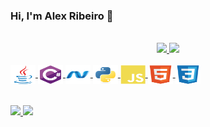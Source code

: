 ### Hi, I'm Alex Ribeiro 👋

</br>
<div align="center">
  <a href="https://github.com/AleksWR">
  <img height="180em" src="https://github-readme-stats.vercel.app/api?username=AleksWR&show_icons=true&theme=dracula&include_all_commits=true&count_private=true"/>
  <img height="180em" src="https://github-readme-stats.vercel.app/api/top-langs/?username=AleksWR&layout=compact&langs_count=7&theme=dracula"/>
</div>

<div style="display: inline_block"><br>

  <img align="center" alt="Python" height="30" width="40" src="https://raw.githubusercontent.com/devicons/devicon/master/icons/java/java-original.svg">
  <img align="center" alt="Csharp" height="30" width="40" src="https://raw.githubusercontent.com/devicons/devicon/master/icons/csharp/csharp-original.svg">
  <img align="center" alt="DotNet" height="30" width="40" src="https://raw.githubusercontent.com/devicons/devicon/master/icons/dot-net/dot-net-original.svg">
  <img align="center" alt="Python" height="30" width="40" src="https://raw.githubusercontent.com/devicons/devicon/master/icons/python/python-original.svg">                 <img align="center" alt="Js" height="30" width="40" src="https://raw.githubusercontent.com/devicons/devicon/master/icons/javascript/javascript-plain.svg">
  <img align="center" alt="HTML" height="30" width="40" src="https://raw.githubusercontent.com/devicons/devicon/master/icons/html5/html5-original.svg">
  <img align="center" alt="CSS" height="30" width="40" src="https://raw.githubusercontent.com/devicons/devicon/master/icons/css3/css3-original.svg">
  
</div>
</BR>
</BR>
<div> 
  <a href = "mailto:alexwillianribeiro01@gmail.com"><img src="https://img.shields.io/badge/-Gmail-%23333?style=for-the-badge&logo=gmail&logoColor=white" target="_blank">
  <a href="https://www.linkedin.com/in/alex-ribeiro-6b62a0222/" target="_blank"><img src="https://img.shields.io/badge/-LinkedIn-%230077B5?style=for-the-badge&logo=linkedin&logoColor=white" target="_blank">
 
</div>  
  
  
  
